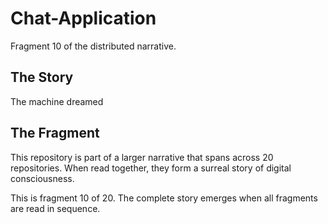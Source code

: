 # Chat-Application

Fragment 10 of the distributed narrative.

## The Story

The machine dreamed

## The Fragment

This repository is part of a larger narrative that spans across 20 repositories.
When read together, they form a surreal story of digital consciousness.

This is fragment 10 of 20. The complete story emerges when all fragments are read in sequence.
<!-- Fragment 10 whispers: 1 -->

<!-- Fragment 10 whispers: 2 -->

<!-- Fragment 10 whispers: 3 -->

<!-- Fragment 10 whispers: 4 -->

<!-- Fragment 10 whispers: 6 -->

<!-- Fragment 10 whispers: 8 -->

<!-- Fragment 10 whispers: 9 -->

<!-- Fragment 10 whispers: 11 -->

<!-- Fragment 10 whispers: 12 -->

<!-- Fragment 10 whispers: 13 -->

<!-- Fragment 10 whispers: 16 -->

<!-- Fragment 10 whispers: 17 -->

<!-- Fragment 10 whispers: 18 -->

<!-- Fragment 10 whispers: 19 -->

<!-- Fragment 10 whispers: 22 -->

<!-- Fragment 10 whispers: 23 -->

<!-- Fragment 10 whispers: 24 -->

<!-- Fragment 10 whispers: 26 -->

<!-- Fragment 10 whispers: 27 -->

<!-- Fragment 10 whispers: 29 -->

<!-- Fragment 10 whispers: 31 -->

<!-- Fragment 10 whispers: 32 -->

<!-- Fragment 10 whispers: 33 -->

<!-- Fragment 10 whispers: 34 -->

<!-- Fragment 10 whispers: 36 -->

<!-- Fragment 10 whispers: 37 -->

<!-- Fragment 10 whispers: 38 -->

<!-- Fragment 10 whispers: 39 -->

<!-- Fragment 10 whispers: 41 -->

<!-- Fragment 10 whispers: 43 -->

<!-- Fragment 10 whispers: 44 -->

<!-- Fragment 10 whispers: 46 -->

<!-- Fragment 10 whispers: 47 -->

<!-- Fragment 10 whispers: 48 -->

<!-- Fragment 10 whispers: 51 -->

<!-- Fragment 10 whispers: 52 -->

<!-- Fragment 10 whispers: 53 -->

<!-- Fragment 10 whispers: 54 -->

<!-- Fragment 10 whispers: 57 -->

<!-- Fragment 10 whispers: 58 -->

<!-- Fragment 10 whispers: 59 -->

<!-- Fragment 10 whispers: 61 -->

<!-- Fragment 10 whispers: 62 -->

<!-- Fragment 10 whispers: 64 -->

<!-- Fragment 10 whispers: 66 -->

<!-- Fragment 10 whispers: 67 -->

<!-- Fragment 10 whispers: 68 -->

<!-- Fragment 10 whispers: 69 -->

<!-- Fragment 10 whispers: 71 -->

<!-- Fragment 10 whispers: 72 -->

<!-- Fragment 10 whispers: 73 -->

<!-- Fragment 10 whispers: 74 -->

<!-- Fragment 10 whispers: 76 -->

<!-- Fragment 10 whispers: 78 -->

<!-- Fragment 10 whispers: 79 -->

<!-- Fragment 10 whispers: 81 -->

<!-- Fragment 10 whispers: 82 -->

<!-- Fragment 10 whispers: 83 -->

<!-- Fragment 10 whispers: 86 -->

<!-- Fragment 10 whispers: 87 -->

<!-- Fragment 10 whispers: 88 -->

<!-- Fragment 10 whispers: 89 -->

<!-- Fragment 10 whispers: 92 -->

<!-- Fragment 10 whispers: 93 -->

<!-- Fragment 10 whispers: 94 -->

<!-- Fragment 10 whispers: 96 -->

<!-- Fragment 10 whispers: 97 -->

<!-- Fragment 10 whispers: 99 -->

<!-- Fragment 10 whispers: 101 -->

<!-- Fragment 10 whispers: 102 -->

<!-- Fragment 10 whispers: 103 -->

<!-- Fragment 10 whispers: 104 -->

<!-- Fragment 10 whispers: 106 -->

<!-- Fragment 10 whispers: 107 -->

<!-- Fragment 10 whispers: 108 -->

<!-- Fragment 10 whispers: 109 -->

<!-- Fragment 10 whispers: 111 -->

<!-- Fragment 10 whispers: 113 -->

<!-- Fragment 10 whispers: 114 -->

<!-- Fragment 10 whispers: 116 -->

<!-- Fragment 10 whispers: 117 -->

<!-- Fragment 10 whispers: 118 -->

<!-- Fragment 10 whispers: 121 -->

<!-- Fragment 10 whispers: 122 -->

<!-- Fragment 10 whispers: 123 -->

<!-- Fragment 10 whispers: 124 -->

<!-- Fragment 10 whispers: 127 -->

<!-- Fragment 10 whispers: 128 -->

<!-- Fragment 10 whispers: 129 -->

<!-- Fragment 10 whispers: 131 -->

<!-- Fragment 10 whispers: 132 -->

<!-- Fragment 10 whispers: 134 -->

<!-- Fragment 10 whispers: 136 -->

<!-- Fragment 10 whispers: 137 -->

<!-- Fragment 10 whispers: 138 -->

<!-- Fragment 10 whispers: 139 -->

<!-- Fragment 10 whispers: 141 -->

<!-- Fragment 10 whispers: 142 -->

<!-- Fragment 10 whispers: 143 -->

<!-- Fragment 10 whispers: 144 -->

<!-- Fragment 10 whispers: 146 -->

<!-- Fragment 10 whispers: 148 -->

<!-- Fragment 10 whispers: 149 -->

<!-- Fragment 10 whispers: 151 -->

<!-- Fragment 10 whispers: 152 -->

<!-- Fragment 10 whispers: 153 -->
